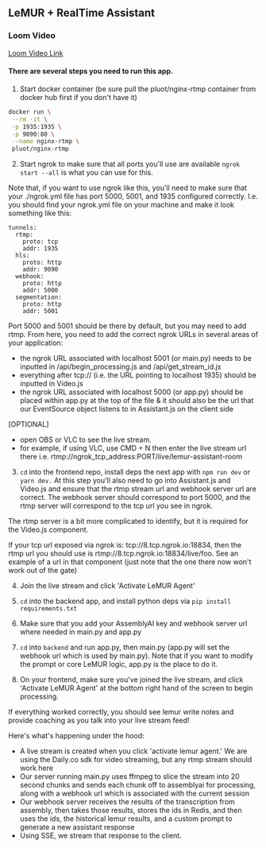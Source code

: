 ## LeMUR + RealTime Assistant

### Loom Video

[Loom Video Link](https://www.loom.com/embed/8d57564f628d482e91191c2cfaf72437?sid=57d13da5-bc7d-4d6e-8456-ab3bada53278")

#### There are several steps you need to run this app.

1. Start docker container (be sure pull the pluot/nginx-rtmp container from docker hub first if you don't have it)

```bash
docker run \
 --rm -it \
 -p 1935:1935 \
 -p 9090:80 \
 --name nginx-rtmp \
 pluot/nginx-rtmp
```

2. Start ngrok to make sure that all ports you'll use are available
`ngrok start --all` is what you can use for this.

Note that, if you want to use ngrok like this, you'll need to make sure that your ./ngrok.yml file has port 5000, 5001, and 1935 configured correctly. I.e. you should find your ngrok.yml file on your machine and make it look something like this:
```
tunnels:
  rtmp:
    proto: tcp
    addr: 1935
  hls:
    proto: http
    addr: 9090
  webhook:
    proto: http
    addr: 5000
  segmentation:
    proto: http
    addr: 5001
```

Port 5000 and 5001 should be there by default, but you may need to add rtmp. From here, you need to add the correct ngrok URLs in several areas of your application:

- the ngrok URL associated with localhost 5001 (or main.py) needs to be inputted in /api/begin_processing.js and /api/get_stream_id.js
- everything after tcp:// (i.e. the URL pointing to localhost 1935) should be inputted in Video.js
- the ngrok URL associated with localhost 5000 (or app.py) should be placed within app.py at the top of the file & it should also be the url that our EventSource object listens to in Assistant.js on the client side

[OPTIONAL]
- open OBS or VLC to see the live stream. 
- for example, if using VLC, use CMD + N then enter the live stream url there i.e. rtmp://ngrok_tcp_address:PORT/live/lemur-assistant-room

3. `cd` into the frontend repo, install deps the next app with `npm run dev` or `yarn dev.` At this step you'll also need to go into Assistant.js and Video.js and ensure that the rtmp stream url and webhook server url are correct. The webhook server should correspond to port 5000, and the rtmp server will correspond to the tcp url you see in ngrok. 

The rtmp server is a bit more complicated to identify, but it is required for the Video.js component. 

If your tcp url exposed via ngrok is: tcp://8.tcp.ngrok.io:18834, then the rtmp url you should use is rtmp://8.tcp.ngrok.io:18834/live/foo. See an example of a url in that component (just note that the one there now won't work out of the gate)
 
4. Join the live stream and click 'Activate LeMUR Agent'

5. `cd` into the backend app, and install python deps via `pip install requirements.txt`

6. Make sure that you add your AssemblyAI key and webhook server url where needed in main.py and app.py

7. `cd` into `backend` and run app.py, then main.py (app.py will set the webhook url which is used by main.py). Note that if you want to modify the prompt or core LeMUR logic, app.py is the place to do it.

8. On your frontend, make sure you've joined the live stream, and click 'Activate LeMUR Agent' at the bottom right hand of the screen to begin processing.

If everything worked correctly, you should see lemur write notes and provide coaching as you talk into your live stream feed!

Here's what's happening under the hood:
- A live stream is created when you click 'activate lemur agent.' We are using the Daily.co sdk for video streaming, but any rtmp stream should work here
- Our server running main.py uses ffmpeg to slice the stream into 20 second chunks and sends each chunk off to assemblyai for processing, along with a webhook url which is associated with the current session
- Our webhook server receives the results of the transcription from assembly, then takes those results, stores the ids in Redis, and then uses the ids, the historical lemur results, and a custom prompt to generate a new assistant response
- Using SSE, we stream that response to the client.